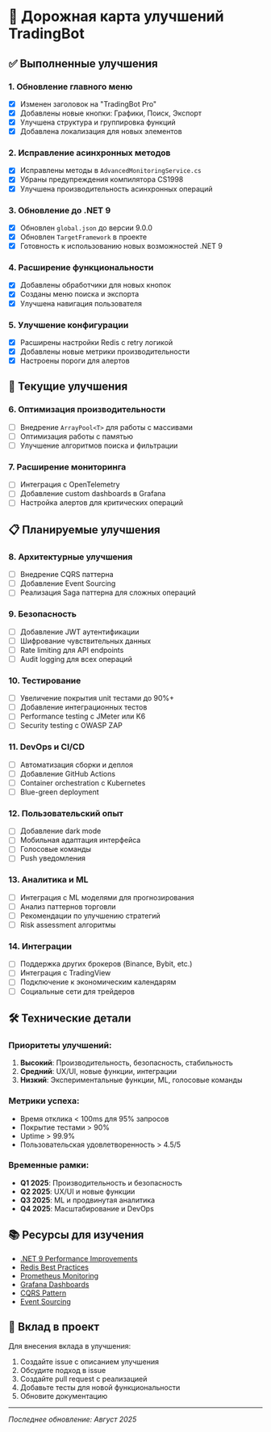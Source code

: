 # 🚀 Дорожная карта улучшений TradingBot

## ✅ Выполненные улучшения

### 1. **Обновление главного меню**
- [x] Изменен заголовок на "TradingBot Pro"
- [x] Добавлены новые кнопки: Графики, Поиск, Экспорт
- [x] Улучшена структура и группировка функций
- [x] Добавлена локализация для новых элементов

### 2. **Исправление асинхронных методов**
- [x] Исправлены методы в `AdvancedMonitoringService.cs`
- [x] Убраны предупреждения компилятора CS1998
- [x] Улучшена производительность асинхронных операций

### 3. **Обновление до .NET 9**
- [x] Обновлен `global.json` до версии 9.0.0
- [x] Обновлен `TargetFramework` в проекте
- [x] Готовность к использованию новых возможностей .NET 9

### 4. **Расширение функциональности**
- [x] Добавлены обработчики для новых кнопок
- [x] Созданы меню поиска и экспорта
- [x] Улучшена навигация пользователя

### 5. **Улучшение конфигурации**
- [x] Расширены настройки Redis с retry логикой
- [x] Добавлены новые метрики производительности
- [x] Настроены пороги для алертов

## 🔄 Текущие улучшения

### 6. **Оптимизация производительности**
- [ ] Внедрение `ArrayPool<T>` для работы с массивами
- [ ] Оптимизация работы с памятью
- [ ] Улучшение алгоритмов поиска и фильтрации

### 7. **Расширение мониторинга**
- [ ] Интеграция с OpenTelemetry
- [ ] Добавление custom dashboards в Grafana
- [ ] Настройка алертов для критических операций

## 📋 Планируемые улучшения

### 8. **Архитектурные улучшения**
- [ ] Внедрение CQRS паттерна
- [ ] Добавление Event Sourcing
- [ ] Реализация Saga паттерна для сложных операций

### 9. **Безопасность**
- [ ] Добавление JWT аутентификации
- [ ] Шифрование чувствительных данных
- [ ] Rate limiting для API endpoints
- [ ] Audit logging для всех операций

### 10. **Тестирование**
- [ ] Увеличение покрытия unit тестами до 90%+
- [ ] Добавление интеграционных тестов
- [ ] Performance testing с JMeter или K6
- [ ] Security testing с OWASP ZAP

### 11. **DevOps и CI/CD**
- [ ] Автоматизация сборки и деплоя
- [ ] Добавление GitHub Actions
- [ ] Container orchestration с Kubernetes
- [ ] Blue-green deployment

### 12. **Пользовательский опыт**
- [ ] Добавление dark mode
- [ ] Мобильная адаптация интерфейса
- [ ] Голосовые команды
- [ ] Push уведомления

### 13. **Аналитика и ML**
- [ ] Интеграция с ML моделями для прогнозирования
- [ ] Анализ паттернов торговли
- [ ] Рекомендации по улучшению стратегий
- [ ] Risk assessment алгоритмы

### 14. **Интеграции**
- [ ] Поддержка других брокеров (Binance, Bybit, etc.)
- [ ] Интеграция с TradingView
- [ ] Подключение к экономическим календарям
- [ ] Социальные сети для трейдеров

## 🛠 Технические детали

### Приоритеты улучшений:
1. **Высокий**: Производительность, безопасность, стабильность
2. **Средний**: UX/UI, новые функции, интеграции
3. **Низкий**: Экспериментальные функции, ML, голосовые команды

### Метрики успеха:
- Время отклика < 100ms для 95% запросов
- Покрытие тестами > 90%
- Uptime > 99.9%
- Пользовательская удовлетворенность > 4.5/5

### Временные рамки:
- **Q1 2025**: Производительность и безопасность
- **Q2 2025**: UX/UI и новые функции
- **Q3 2025**: ML и продвинутая аналитика
- **Q4 2025**: Масштабирование и DevOps

## 📚 Ресурсы для изучения

- [.NET 9 Performance Improvements](https://learn.microsoft.com/en-us/dotnet/core/whats-new/dotnet-9)
- [Redis Best Practices](https://redis.io/docs/management/optimization/)
- [Prometheus Monitoring](https://prometheus.io/docs/introduction/overview/)
- [Grafana Dashboards](https://grafana.com/docs/grafana/latest/dashboards/)
- [CQRS Pattern](https://martinfowler.com/bliki/CQRS.html)
- [Event Sourcing](https://martinfowler.com/eaaDev/EventSourcing.html)

## 🤝 Вклад в проект

Для внесения вклада в улучшения:
1. Создайте issue с описанием улучшения
2. Обсудите подход в issue
3. Создайте pull request с реализацией
4. Добавьте тесты для новой функциональности
5. Обновите документацию

---

*Последнее обновление: Август 2025*
